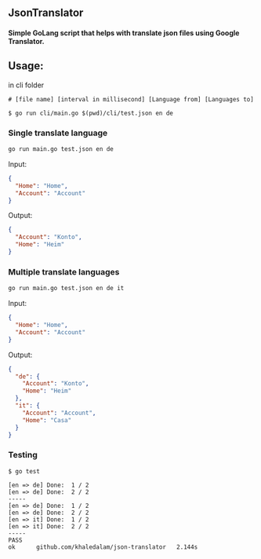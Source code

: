 ## JsonTranslator

#### Simple GoLang script that helps with translate json files using Google Translator.

## Usage:
in cli folder

```shell
# [file name] [interval in millisecond] [Language from] [Languages to]

$ go run cli/main.go $(pwd)/cli/test.json en de
```

### Single translate language

```bash
go run main.go test.json en de
```

Input:

```json
{
  "Home": "Home",
  "Account": "Account"
}
```

Output:

```json
{
  "Account": "Konto",
  "Home": "Heim"
}
```


### Multiple translate languages

```bash
go run main.go test.json en de it
```

Input:
```json
{
  "Home": "Home",
  "Account": "Account"
}
```

Output:

```json
{
  "de": {
    "Account": "Konto",
    "Home": "Heim"
  },
  "it": {
    "Account": "Account",
    "Home": "Casa"
  }
}
```


### Testing

```shell
$ go test
```

```
[en => de] Done:  1 / 2
[en => de] Done:  2 / 2
-----
[en => de] Done:  1 / 2
[en => de] Done:  2 / 2
[en => it] Done:  1 / 2
[en => it] Done:  2 / 2
-----
PASS
ok      github.com/khaledalam/json-translator   2.144s
```